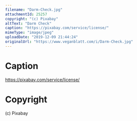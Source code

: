 ```yaml
---
filename: "Darm-Check.jpg"
attachmentId: 25257
copyright: "(c) Pixabay"
altText: "Darm Check"
caption: "https://pixabay.com/service/license/"
mimeType: "image/jpeg"
uploadDate: "2019-12-09 21:44:24"
originalUrl: "https://www.veganblatt.com/i/Darm-Check.jpg"
---
```


# Caption

https://pixabay.com/service/license/

# Copyright

(c) Pixabay
